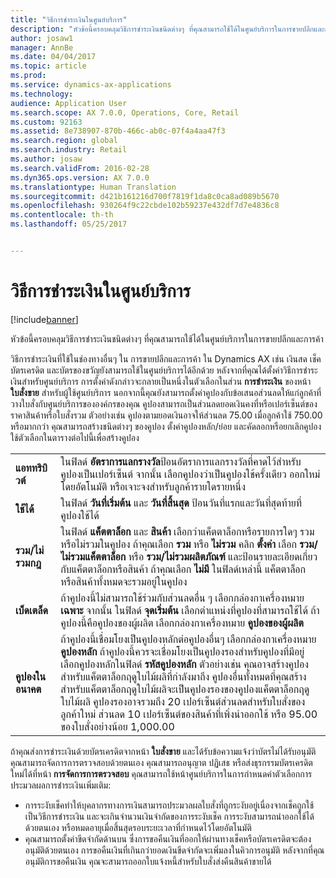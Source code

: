 ```yaml
---
title: "วิธีการชำระเงินในศูนย์บริการ"
description: "หัวข้อนี้ครอบคลุมวิธีการชำระเงินชนิดต่างๆ ที่คุณสามารถใช้ได้ในศูนย์บริการในการขายปลีกและการค้า"
author: josaw1
manager: AnnBe
ms.date: 04/04/2017
ms.topic: article
ms.prod: 
ms.service: dynamics-ax-applications
ms.technology: 
audience: Application User
ms.search.scope: AX 7.0.0, Operations, Core, Retail
ms.custom: 92163
ms.assetid: 8e738907-870b-466c-ab0c-07f4a4aa47f3
ms.search.region: global
ms.search.industry: Retail
ms.author: josaw
ms.search.validFrom: 2016-02-28
ms.dyn365.ops.version: AX 7.0.0
ms.translationtype: Human Translation
ms.sourcegitcommit: d421b161216d700f7819f1da8c0ca8ad089b5670
ms.openlocfilehash: 930264f9c22cbde102b59237e432df7d7e4836c8
ms.contentlocale: th-th
ms.lasthandoff: 05/25/2017


---
```


# <a name="payment-methods-in-a-call-center"></a>วิธีการชำระเงินในศูนย์บริการ

[!include[banner](includes/banner.md)]


หัวข้อนี้ครอบคลุมวิธีการชำระเงินชนิดต่างๆ ที่คุณสามารถใช้ได้ในศูนย์บริการในการขายปลีกและการค้า

วิธีการชำระเงินที่ใช้ในช่องทางอื่นๆ ใน การขายปลีกและการค้า ใน Dynamics AX เช่น เงินสด เช็ค บัตรเครดิต และบัตรของขวัญยังสามารถใช้ในศูนย์บริการได้อีกด้วย หลังจากที่คุณได้ตั้งค่าวิธีการชำระเงินสำหรับศูนย์บริการ การตั้งค่าดังกล่าวจะกลายเป็นหนึ่งในตัวเลือกในส่วน **การชำระเงิน** ของหน้า **ใบสั่งขาย** สำหรับผู้ใช้ศูนย์บริการ นอกจากนี้คุณยังสามารถตั้งค่าคูปองกับข้อเสนอส่วนลดให้แก่ลูกค้าที่วางใบสั่งกับศูนย์บริการขององค์กรของคุณ คูปองสามารถเป็นส่วนลดยอดเงินคงที่หรือเปอร์เซ็นต์ของราคาสินค้าหรือใบสั่งรวม ตัวอย่างเช่น คูปองตามยอดเงินอาจให้ส่วนลด 75.00 เมื่อลูกค้าใช้ 750.00 หรือมากกว่า คุณสามารถสร้างชนิดต่างๆ ของคูปอง ตั้งค่าคูปองหลัก/ย่อย และคัดลอกหรือยกเลิกคูปอง ใช้ตัวเลือกในตารางต่อไปนี้เพื่อสร้างคูปอง

|                           |                                                                                                                                                                                                                                                                                                                                                                                                                                                                                                                                                                                                                             |
|---------------------------|-----------------------------------------------------------------------------------------------------------------------------------------------------------------------------------------------------------------------------------------------------------------------------------------------------------------------------------------------------------------------------------------------------------------------------------------------------------------------------------------------------------------------------------------------------------------------------------------------------------------------------|
| **แอททริบิวต์**             | ในฟิลด์ **อัตราการแลกรางวัล**ป้อนอัตราการแลกรางวัลที่คาดไว้สำหรับคูปองเป็นเปอร์เซ็นต์ จากนั้น เลือกคูปองว่าเป็นคูปองใช้ครั้งเดียว ออกใหม่โดยอัตโนมัติ หรือเจาะจงสำหรับลูกค้ารายใดรายหนึ่ง                                                                                                                                                                                                                                                                                                                                                                                       |
| **ใช้ได้**                 | ในฟิลด์ **วันที่เริ่มต้น** และ **วันที่สิ้นสุด** ป้อนวันที่แรกและวันที่สุดท้ายที่คูปองใช้ได้                                                                                                                                                                                                                                                                                                                                                                                                                                                                                                                     |
| **รวม/ไม่รวมกฎ** | ในฟิลด์ **แค็ตตาล็อก** และ **สินค้า** เลือกว่าแค็ตตาล็อกหรือรายการใดๆ รวมหรือไม่รวมในคูปอง ถ้าคุณเลือก **รวม** หรือ **ไม่รวม** คลิก **ตั้งค่า** เลือก **รวม/ไม่รวมแค็ตตาล็อก** หรือ **รวม/ไม่รวมผลิตภัณฑ์** และป้อนรายละเอียดเกี่ยวกับแค็ตตาล็อกหรือสินค้า ถ้าคุณเลือก **ไม่มี** ในฟิลด์เหล่านี้ แค็ตตาล็อกหรือสินค้าทั้งหมดจะรวมอยู่ในคูปอง                                                                                                                                                                                                                          |
| **เบ็ดเตล็ด**         | ถ้าคูปองนี้ไม่สามารถใช้ร่วมกับส่วนลดอื่น ๆ เลือกกล่องกาเครื่องหมาย **เฉพาะ** จากนั้น ในฟิลด์ **จุดเริ่มต้น** เลือกตำแหน่งที่คูปองที่สามารถใช้ได้ ถ้าคูปองนี้คือคูปองของผู้ผลิต เลือกกล่องกาเครื่องหมาย **คูปองของผู้ผลิต**                                                                                                                                                                                                                                                                                                                                                                |
| **คูปองในอนาคต**         | ถ้าคูปองนี้เชื่อมโยงเป็นคูปองหลักต่อคูปองอื่นๆ เลือกกล่องกาเครื่องหมาย **คูปองหลัก** ถ้าคูปองนี้ควรจะเชื่อมโยงเป็นคูปองรองสำหรับคูปองที่มีอยู่ เลือกคูปองหลักในฟิลด์ **รหัสคูปองหลัก** ตัวอย่างเช่น คุณอาจสร้างคูปองสำหรับแค็ตตาล็อกฤดูใบไม้ผลิที่กำลังมาถึง คูปองอื่นทั้งหมดที่คุณสร้างสำหรับแค็ตตาล็อกฤดูใบไม้ผลิจะเป็นคูปองรองของคูปองแค็ตตาล็อกฤดูใบไม้ผลิ คูปองรองอาจรวมถึง 20 เปอร์เซ็นต์ส่วนลดสำหรับใบสั่งของลูกค้าใหม่ ส่วนลด 10 เปอร์เซ็นต์ของสินค้าที่เพิ่งนำออกใช้ หรือ 95.00 ของใบสั่งอย่างน้อย 1,000.00 |

ถ้าคุณส่งการชำระเงินด้วยบัตรเครดิตจากหน้า **ใบสั่งขาย** และได้รับข้อความแจ้งว่าบัตรไม่ได้รับอนุมัติ คุณสามารถจัดการการตรวจสอบด้วยตนเอง คุณสามารถอนุญาต ปฏิเสธ หรือส่งธุรกรรมบัตรเครดิตใหม่ได้ที่หน้า **การจัดการการตรวจสอบ** คุณสามารถใช้หน้าศูนย์บริการในการกำหนดค่าตัวเลือกการประมวลผลการชำระเงินเพิ่มเติม:

-   การระงับเช็คทำให้บุคลากรทางการเงินสามารถประมวลผลใบสั่งที่ถูกระงับอยู่เนื่องจากเช็คถูกใช้เป็นวิธีการชำระเงิน และจะเกินจำนวนเงินจำกัดของการระงับเช็ค การระงับสามารถนำออกใช้ได้ด้วยตนเอง หรือหมดอายุเมื่อสิ้นสุดรอบระยะเวลาที่กำหนดไว้โดยอัตโนมัติ
-   คุณสามารถตั้งค่าขีดจำกัดด้านบน ซึ่งการขอคืนเงินที่ออกให้ผ่านทางเช็คหรือบัตรเครดิตจะต้องอนุมัติด้วยตนเอง การขอคืนเงินที่เกินกว่ายอดเงินขีดจำกัดจะเพิ่มลงในคิวการอนุมัติ หลังจากที่คุณอนุมัติการขอคืนเงิน คุณจะสามารถออกใบแจ้งหนี้สำหรับใบสั่งส่งคืนสินค้าขายได้





